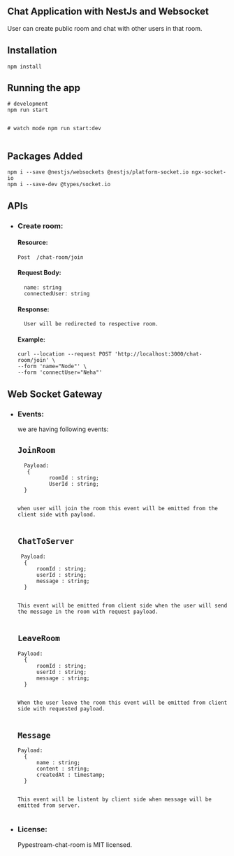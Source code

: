 <h2 class="code-line" data-line-start=0 data-line-end=1 ><a id="Chat_Application_with_NestJs_and_Websocket_0"></a>Chat Application with NestJs and Websocket</h2>
<p class="has-line-data" data-line-start="3" data-line-end="4">User can create public room and chat with other users in that room.</p>
<h2 class="code-line" data-line-start=5 data-line-end=6 ><a id="Installation_5"></a>Installation</h2>
<pre><code class="has-line-data" data-line-start="8" data-line-end="10" class="language-bash">npm install
</code></pre>
<h2 class="code-line" data-line-start=11 data-line-end=12 ><a id="Running_the_app_11"></a>Running the app</h2>
<pre><code class="has-line-data" data-line-start="14" data-line-end="20" class="language-bash"><span class="hljs-comment"># development</span>
npm run start

<span class="hljs-comment"># watch mode</span>
npm run start:dev
</code></pre>
<h2 class="code-line" data-line-start=21 data-line-end=22 ><a id="Packages_Added_21"></a>Packages Added</h2>
<pre><code class="has-line-data" data-line-start="24" data-line-end="27" class="language-shell">npm i --save @nestjs/websockets @nestjs/platform-socket.io ngx-socket-io
npm i --save-dev @types/socket.io
</code></pre>
<h2 class="code-line" data-line-start=29 data-line-end=30 ><a id="APIs_29"></a>APIs</h2>
<ul>
<li class="has-line-data" data-line-start="31" data-line-end="47">
<h3 class="code-line" data-line-start=31 data-line-end=32 ><a id="Create_room_31"></a>Create room:</h3>
<h4 class="code-line" data-line-start=33 data-line-end=34 ><a id="Resource_33"></a>Resource:</h4>
<pre><code>Post  /chat-room/join
</code></pre>
<h4 class="code-line" data-line-start=36 data-line-end=37 ><a id="Request_Body_36"></a>Request Body:</h4>
<pre><code>  name: string
  connectedUser: string
</code></pre>
<h4 class="code-line" data-line-start=39 data-line-end=40 ><a id="Response_39"></a>Response:</h4>
<pre><code>  User will be redirected to respective room.
</code></pre>
<h4 class="code-line" data-line-start=42 data-line-end=43 ><a id="Example_42"></a>Example:</h4>
<pre><code class="has-line-data" data-line-start="44" data-line-end="47" class="language-shell">curl --location --request POST 'http://localhost:3000/chat-room/join' \
--form 'name=&quot;Node&quot;' \
--form 'connectUser=&quot;Neha&quot;'
</code></pre>
</li>
</ul>
<h2 class="code-line" data-line-start=47 data-line-end=48 ><a id="Web_Socket_Gateway_47"></a>Web Socket Gateway</h2>
<ul>
<li class="has-line-data" data-line-start="50" data-line-end="97">
<h3 class="code-line" data-line-start=50 data-line-end=51 ><a id="Events_50"></a>Events:</h3>
<p class="has-line-data" data-line-start="51" data-line-end="52">we are having following events:</p>
<h2 class="code-line" data-line-start=53 data-line-end=54 ><a id="JoinRoom_53"></a><code>JoinRoom</code></h2>
<pre><code>  Payload: 
   { 
          roomId : string;
          UserId : string;
  }


when user will join the room this event will be emitted from the client side with payload.
</code></pre>
<h2 class="code-line" data-line-start=63 data-line-end=64 ><a id="ChatToServer_63"></a><code>ChatToServer</code></h2>
<pre><code> Payload: 
  { 
      roomId : string;
      userId : string;
      message : string;
  }
  
  
   This event will be emitted from client side when the user 
   will send the message in the room with request payload.
</code></pre>
<h2 class="code-line" data-line-start=75 data-line-end=76 ><a id="LeaveRoom_75"></a><code>LeaveRoom</code></h2>
<pre><code>Payload: 
  { 
      roomId : string;
      userId : string;
      message : string;
  }


When the user leave the room this event will be emitted from client side with requested payload.
</code></pre>
<h2 class="code-line" data-line-start=86 data-line-end=87 ><a id="Message_86"></a><code>Message</code></h2>
<pre><code>Payload: 
  { 
      name : string;
      content : string;
      createdAt : timestamp;
  }


This event will be listent by client side when message will be emitted from server.
</code></pre>
</li>
<li class="has-line-data" data-line-start="97" data-line-end="100">
<h3 class="code-line" data-line-start=97 data-line-end=98 ><a id="License_97"></a>License:</h3>
<p class="has-line-data" data-line-start="98" data-line-end="99">Pypestream-chat-room is MIT licensed.</p>
</li>
</ul>
